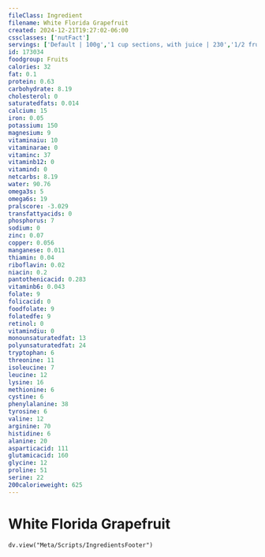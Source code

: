 ```yaml
---
fileClass: Ingredient
filename: White Florida Grapefruit
created: 2024-12-21T19:27:02-06:00
cssclasses: ['nutFact']
servings: ['Default | 100g','1 cup sections, with juice | 230','1/2 fruit (3-3/4 inch dia) | 118']
id: 173034
foodgroup: Fruits
calories: 32
fat: 0.1
protein: 0.63
carbohydrate: 8.19
cholesterol: 0
saturatedfats: 0.014
calcium: 15
iron: 0.05
potassium: 150
magnesium: 9
vitaminaiu: 10
vitaminarae: 0
vitaminc: 37
vitaminb12: 0
vitamind: 0
netcarbs: 8.19
water: 90.76
omega3s: 5
omega6s: 19
pralscore: -3.029
transfattyacids: 0
phosphorus: 7
sodium: 0
zinc: 0.07
copper: 0.056
manganese: 0.011
thiamin: 0.04
riboflavin: 0.02
niacin: 0.2
pantothenicacid: 0.283
vitaminb6: 0.043
folate: 9
folicacid: 0
foodfolate: 9
folatedfe: 9
retinol: 0
vitamindiu: 0
monounsaturatedfat: 13
polyunsaturatedfat: 24
tryptophan: 6
threonine: 11
isoleucine: 7
leucine: 12
lysine: 16
methionine: 6
cystine: 6
phenylalanine: 38
tyrosine: 6
valine: 12
arginine: 70
histidine: 6
alanine: 20
asparticacid: 111
glutamicacid: 160
glycine: 12
proline: 51
serine: 22
200calorieweight: 625
---
```


# White Florida Grapefruit

```dataviewjs
dv.view("Meta/Scripts/IngredientsFooter")
```